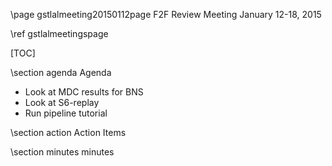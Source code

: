 \page gstlalmeeting20150112page F2F Review Meeting January 12-18, 2015

\ref gstlalmeetingspage

[TOC]

\section agenda Agenda

  - Look at MDC results for BNS
  - Look at S6-replay
  - Run pipeline tutorial

\section action Action Items


\section minutes minutes
